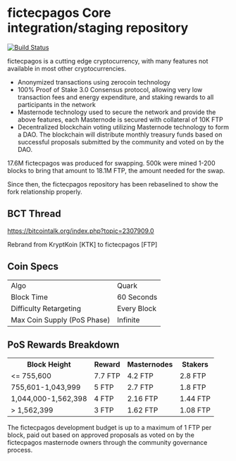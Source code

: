fictecpagos Core integration/staging repository
=====================================

[![Build Status](https://travis-ci.org/fictecpagosproject/fictecpagos.svg?branch=master)](https://travis-ci.org/fictecpagosproject/fictecpagos)

fictecpagos is a cutting edge cryptocurrency, with many features not available in most other cryptocurrencies.
- Anonymized transactions using zerocoin technology
- 100% Proof of Stake 3.0 Consensus protocol, allowing very low transaction fees and energy expenditure, and staking rewards to all participants in the network
- Masternode technology used to secure the network and provide the above features, each Masternode is secured
  with collateral of 10K FTP
- Decentralized blockchain voting utilizing Masternode technology to form a DAO. The blockchain will distribute monthly treasury funds based on successful proposals submitted by the community and voted on by the DAO.

17.6M fictecpagos was produced for swapping. 500k were mined 1-200 blocks to bring that amount to 18.1M FTP, the amount needed for the swap.

Since then, the fictecpagos repository has been rebaselined to show the fork relationship properly.

## BCT Thread ##

https://bitcointalk.org/index.php?topic=2307909.0

Rebrand from KryptKoin [KTK] to fictecpagos [FTP]

## Coin Specs ##
<table>
<tr><td>Algo</td><td>Quark</td></tr>
<tr><td>Block Time</td><td>60 Seconds</td></tr>
<tr><td>Difficulty Retargeting</td><td>Every Block</td></tr>
<tr><td>Max Coin Supply (PoS Phase)</td><td>Infinite</td></tr>
</table>

## PoS Rewards Breakdown ##

<table>
<th>Block Height</th><th>Reward</th><th>Masternodes</th><th>Stakers</th>
<tr><td><= 755,600</td><td>7.7 FTP</td><td>4.2 FTP</td><td>2.8 FTP</td></tr>
<tr><td>755,601-1,043,999</td><td>5 FTP</td><td>2.7 FTP</td><td>1.8 FTP</td></tr>
<tr><td>1,044,000-1,562,398</td><td>4 FTP</td><td>2.16 FTP</td><td>1.44 FTP</td></tr>
<tr><td>> 1,562,399</td><td>3 FTP</td><td>1.62 FTP</td><td>1.08 FTP</td></tr>
</table>

The fictecpagos development budget is up to a maximum of 1 FTP per block, paid out based on approved proposals as voted on by the fictecpagos masternode owners through the community governance process.
